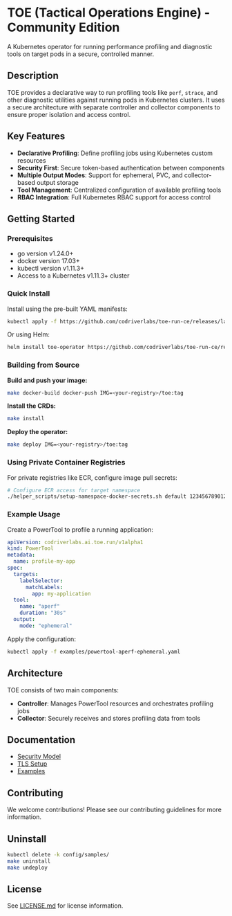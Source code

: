 # TOE (Tactical Operations Engine) - Community Edition

A Kubernetes operator for running performance profiling and diagnostic tools on target pods in a secure, controlled manner.

## Description

TOE provides a declarative way to run profiling tools like `perf`, `strace`, and other diagnostic utilities against running pods in Kubernetes clusters. It uses a secure architecture with separate controller and collector components to ensure proper isolation and access control.

## Key Features

- **Declarative Profiling**: Define profiling jobs using Kubernetes custom resources
- **Security First**: Secure token-based authentication between components
- **Multiple Output Modes**: Support for ephemeral, PVC, and collector-based output storage
- **Tool Management**: Centralized configuration of available profiling tools
- **RBAC Integration**: Full Kubernetes RBAC support for access control

## Getting Started

### Prerequisites
- go version v1.24.0+
- docker version 17.03+
- kubectl version v1.11.3+
- Access to a Kubernetes v1.11.3+ cluster

### Quick Install

Install using the pre-built YAML manifests:

```sh
kubectl apply -f https://github.com/codriverlabs/toe-run-ce/releases/latest/download/toe-operator-v1.1.0-public-preview.yaml
```

Or using Helm:

```sh
helm install toe-operator https://github.com/codriverlabs/toe-run-ce/releases/latest/download/toe-operator-v1.1.0-public-preview.tgz
```

### Building from Source

**Build and push your image:**

```sh
make docker-build docker-push IMG=<your-registry>/toe:tag
```

**Install the CRDs:**

```sh
make install
```

**Deploy the operator:**

```sh
make deploy IMG=<your-registry>/toe:tag
```

### Using Private Container Registries

For private registries like ECR, configure image pull secrets:

```sh
# Configure ECR access for target namespace
./helper_scripts/setup-namespace-docker-secrets.sh default 123456789012.dkr.ecr.us-west-2.amazonaws.com us-west-2
```

### Example Usage

Create a PowerTool to profile a running application:

```yaml
apiVersion: codriverlabs.ai.toe.run/v1alpha1
kind: PowerTool
metadata:
  name: profile-my-app
spec:
  targets:
    labelSelector:
      matchLabels:
        app: my-application
  tool:
    name: "aperf"
    duration: "30s"
  output:
    mode: "ephemeral"
```

Apply the configuration:

```sh
kubectl apply -f examples/powertool-aperf-ephemeral.yaml
```

## Architecture

TOE consists of two main components:

- **Controller**: Manages PowerTool resources and orchestrates profiling jobs
- **Collector**: Securely receives and stores profiling data from tools

## Documentation

- [Security Model](docs/security/README.md)
- [TLS Setup](docs/tls-setup.md)
- [Examples](examples/README.md)

## Contributing

We welcome contributions! Please see our contributing guidelines for more information.

## Uninstall

```sh
kubectl delete -k config/samples/
make uninstall
make undeploy
```

## License

See [LICENSE.md](LICENSE.md) for license information.
